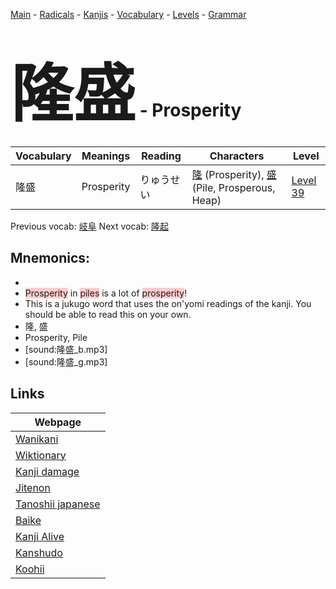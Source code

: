 <style> bigfont {font-size: 100px}</style>
[Main](../README.md) -
[Radicals](../radicals.md) -
[Kanjis](../kanjis.md) -
[Vocabulary](../vocabulary.md) -
[Levels](../levels.md) -
[Grammar](../grammar.md)
# <bigfont> 隆盛</bigfont> - Prosperity 

| Vocabulary | Meanings | Reading | Characters | Level |
| --- | --- | --- | --- | --- |
| 隆盛 | Prosperity | りゅうせい |  [隆](../kanjis/隆.md) (Prosperity), [盛](../kanjis/盛.md) (Pile, Prosperous, Heap) | [Level 39](../levels/wk_level39.md) |

Previous vocab: [岐阜](岐阜.md) Next vocab: [隆起](隆起.md) 

## Mnemonics:

* 
* <span style="background-color:#ffcccb"> Prosperity</span> in <span style="background-color:#ffcccb"> piles</span> is a lot of <span style="background-color:#ffcccb"> prosperity</span>!
* This is a jukugo word that uses the on'yomi readings of the kanji. You should be able to read this on your own.
* 隆, 盛
* Prosperity, Pile
* [sound:隆盛_b.mp3]
* [sound:隆盛_g.mp3]


## Links 

| Webpage |
| --- |
| [Wanikani          ](https://www.wanikani.com/kanji/隆盛) |
| [Wiktionary        ](https://en.wiktionary.org/wiki/隆盛) |
| [Kanji damage      ](http://www.kanjidamage.com/kanji/search?utf8=✓&q=隆盛) |
| [Jitenon           ](https://jitenon.com/kanji/隆盛) |
| [Tanoshii japanese ](https://www.tanoshiijapanese.com/dictionary/kanji.cfm?k=隆盛) |
| [Baike             ](https://baike.baidu.com/item/隆盛) |
| [Kanji Alive       ](https://app.kanjialive.com/隆盛) |
| [Kanshudo          ](https://www.kanshudo.com/searchmn?q=隆盛) |
| [Koohii            ](https://kanji.koohii.com/study/kanji/隆盛) |
